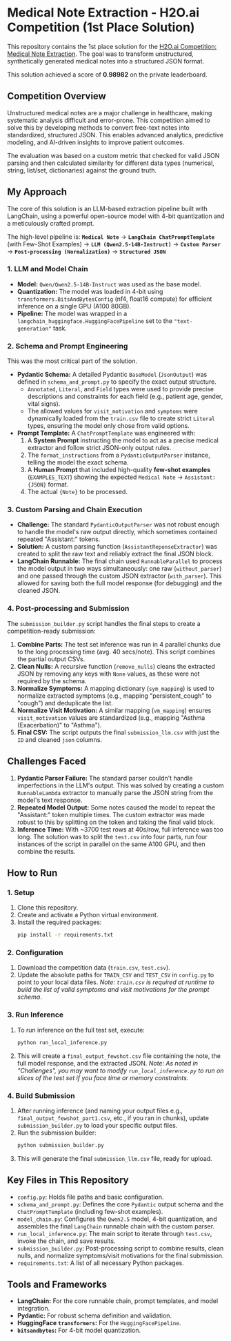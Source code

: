 # Medical Note Extraction - H2O.ai Competition (1st Place Solution)

This repository contains the 1st place solution for the [H2O.ai Competition: Medical Note Extraction](https://www.kaggle.com/competitions/h2o-llm-medical-note-extraction). The goal was to transform unstructured, synthetically generated medical notes into a structured JSON format.

This solution achieved a score of **0.98982** on the private leaderboard.

## Competition Overview

Unstructured medical notes are a major challenge in healthcare, making systematic analysis difficult and error-prone. This competition aimed to solve this by developing methods to convert free-text notes into standardized, structured JSON. This enables advanced analytics, predictive modeling, and AI-driven insights to improve patient outcomes.

The evaluation was based on a custom metric that checked for valid JSON parsing and then calculated similarity for different data types (numerical, string, list/set, dictionaries) against the ground truth.

## My Approach

The core of this solution is an LLM-based extraction pipeline built with LangChain, using a powerful open-source model with 4-bit quantization and a meticulously crafted prompt.

The high-level pipeline is:
**`Medical Note`** -> **`LangChain ChatPromptTemplate`** (with Few-Shot Examples) -> **`LLM (Qwen2.5-14B-Instruct)`** -> **`Custom Parser`** -> **`Post-processing (Normalization)`** -> **`Structured JSON`**

### 1. LLM and Model Chain

* **Model:** `Qwen/Qwen2.5-14B-Instruct` was used as the base model.
* **Quantization:** The model was loaded in 4-bit using `transformers.BitsAndBytesConfig` (nf4, float16 compute) for efficient inference on a single GPU (A100 80GB).
* **Pipeline:** The model was wrapped in a `langchain_huggingface.HuggingFacePipeline` set to the `"text-generation"` task.

### 2. Schema and Prompt Engineering

This was the most critical part of the solution.

* **Pydantic Schema:** A detailed Pydantic `BaseModel` (`JsonOutput`) was defined in `schema_and_prompt.py` to specify the exact output structure.
    * `Annotated`, `Literal`, and `Field` types were used to provide precise descriptions and constraints for each field (e.g., patient age, gender, vital signs).
    * The allowed values for `visit_motivation` and `symptoms` were dynamically loaded from the `train.csv` file to create strict `Literal` types, ensuring the model only chose from valid options.
* **Prompt Template:** A `ChatPromptTemplate` was engineered with:
    1.  A **System Prompt** instructing the model to act as a precise medical extractor and follow strict JSON-only output rules.
    2.  The `format_instructions` from a `PydanticOutputParser` instance, telling the model the exact schema.
    3.  A **Human Prompt** that included high-quality **few-shot examples** (`EXAMPLES_TEXT`) showing the expected `Medical Note` -> `Assistant: {JSON}` format.
    4.  The actual `{Note}` to be processed.

### 3. Custom Parsing and Chain Execution

* **Challenge:** The standard `PydanticOutputParser` was not robust enough to handle the model's raw output directly, which sometimes contained repeated "Assistant:" tokens.
* **Solution:** A custom parsing function (`AssistantReponseExtractor`) was created to split the raw text and reliably extract the final JSON block.
* **LangChain Runnable:** The final chain used `RunnableParallel` to process the model output in two ways simultaneously: one raw (`without_parser`) and one passed through the custom JSON extractor (`with_parser`). This allowed for saving both the full model response (for debugging) and the cleaned JSON.

### 4. Post-processing and Submission

The `submission_builder.py` script handles the final steps to create a competition-ready submission:

1.  **Combine Parts:** The test set inference was run in 4 parallel chunks due to the long processing time (avg. 40 secs/note). This script combines the partial output CSVs.
2.  **Clean Nulls:** A recursive function (`remove_nulls`) cleans the extracted JSON by removing any keys with `None` values, as these were not required by the schema.
3.  **Normalize Symptoms:** A mapping dictionary (`sym_mapping`) is used to normalize extracted symptoms (e.g., mapping "persistent_cough" to "cough") and deduplicate the list.
4.  **Normalize Visit Motivation:** A similar mapping (`vm_mapping`) ensures `visit_motivation` values are standardized (e.g., mapping "Asthma (Exacerbation)" to "Asthma").
5.  **Final CSV:** The script outputs the final `submission_llm.csv` with just the `ID` and cleaned `json` columns.

## Challenges Faced

1.  **Pydantic Parser Failure:** The standard parser couldn't handle imperfections in the LLM's output. This was solved by creating a custom `RunnableLambda` extractor to manually parse the JSON string from the model's text response.
2.  **Repeated Model Output:** Some notes caused the model to repeat the "Assistant:" token multiple times. The custom extractor was made robust to this by splitting on the token and taking the final valid block.
3.  **Inference Time:** With ~3700 test rows at 40s/row, full inference was too long. The solution was to split the `test.csv` into four parts, run four instances of the script in parallel on the same A100 GPU, and then combine the results.

## How to Run

### 1. Setup

1.  Clone this repository.
2.  Create and activate a Python virtual environment.
3.  Install the required packages:
    ```bash
    pip install -r requirements.txt
    ```
   

### 2. Configuration

1.  Download the competition data (`train.csv`, `test.csv`).
2.  Update the absolute paths for `TRAIN_CSV` and `TEST_CSV` in `config.py` to point to your local data files.
    *Note: `train.csv` is required at runtime to build the list of valid symptoms and visit motivations for the prompt schema*.

### 3. Run Inference

1.  To run inference on the full test set, execute:
    ```bash
    python run_local_inference.py
    ```
   
2.  This will create a `final_output_fewshot.csv` file containing the note, the full model response, and the extracted JSON.
    *Note: As noted in "Challenges", you may want to modify `run_local_inference.py` to run on slices of the test set if you face time or memory constraints.*

### 4. Build Submission

1.  After running inference (and naming your output files e.g., `final_output_fewshot_part1.csv`, etc., if you ran in chunks), update `submission_builder.py` to load your specific output files.
2.  Run the submission builder:
    ```bash
    python submission_builder.py
    ```
3.  This will generate the final `submission_llm.csv` file, ready for upload.

## Key Files in This Repository

* `config.py`: Holds file paths and basic configuration.
* `schema_and_prompt.py`: Defines the core `Pydantic` output schema and the `ChatPromptTemplate` (including few-shot examples).
* `model_chain.py`: Configures the `Qwen2.5` model, 4-bit quantization, and assembles the final `LangChain` runnable chain with the custom parser.
* `run_local_inference.py`: The main script to iterate through `test.csv`, invoke the chain, and save results.
* `submission_builder.py`: Post-processing script to combine results, clean nulls, and normalize symptoms/visit motivations for the final submission.
* `requirements.txt`: A list of all necessary Python packages.

## Tools and Frameworks

* **LangChain:** For the core runnable chain, prompt templates, and model integration.
* **Pydantic:** For robust schema definition and validation.
* **HuggingFace `transformers`:** For the `HuggingFacePipeline`.
* **`bitsandbytes`:** For 4-bit model quantization.